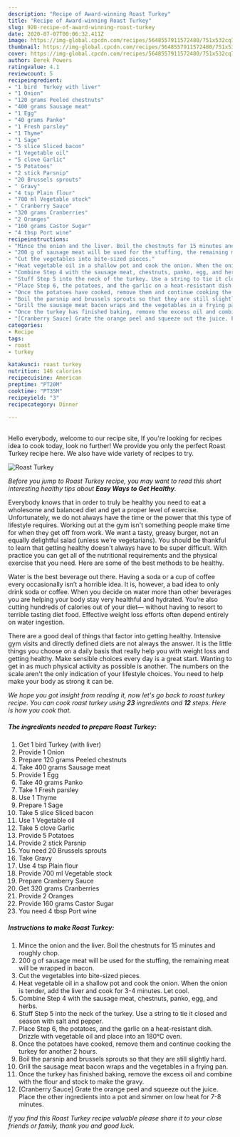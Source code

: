 ```yaml
---
description: "Recipe of Award-winning Roast Turkey"
title: "Recipe of Award-winning Roast Turkey"
slug: 920-recipe-of-award-winning-roast-turkey
date: 2020-07-07T00:06:32.411Z
image: https://img-global.cpcdn.com/recipes/5648557911572480/751x532cq70/roast-turkey-recipe-main-photo.jpg
thumbnail: https://img-global.cpcdn.com/recipes/5648557911572480/751x532cq70/roast-turkey-recipe-main-photo.jpg
cover: https://img-global.cpcdn.com/recipes/5648557911572480/751x532cq70/roast-turkey-recipe-main-photo.jpg
author: Derek Powers
ratingvalue: 4.1
reviewcount: 5
recipeingredient:
- "1 bird  Turkey with liver"
- "1 Onion"
- "120 grams Peeled chestnuts"
- "400 grams Sausage meat"
- "1 Egg"
- "40 grams Panko"
- "1 Fresh parsley"
- "1 Thyme"
- "1 Sage"
- "5 slice Sliced bacon"
- "1 Vegetable oil"
- "5 clove Garlic"
- "5 Potatoes"
- "2 stick Parsnip"
- "20 Brussels sprouts"
- " Gravy"
- "4 tsp Plain flour"
- "700 ml Vegetable stock"
- " Cranberry Sauce"
- "320 grams Cranberries"
- "2 Oranges"
- "160 grams Castor Sugar"
- "4 tbsp Port wine"
recipeinstructions:
- "Mince the onion and the liver. Boil the chestnuts for 15 minutes and roughly chop."
- "200 g of sausage meat will be used for the stuffing, the remaining meat will be wrapped in bacon."
- "Cut the vegetables into bite-sized pieces."
- "Heat vegetable oil in a shallow pot and cook the onion. When the onion is tender, add the liver and cook for 3-4 minutes. Let cool."
- "Combine Step 4 with the sausage meat, chestnuts, panko, egg, and herbs."
- "Stuff Step 5 into the neck of the turkey. Use a string to tie it closed and season with salt and pepper."
- "Place Step 6, the potatoes, and the garlic on a heat-resistant dish. Drizzle with vegetable oil and place into an 180°C oven."
- "Once the potatoes have cooked, remove them and continue cooking the turkey for another 2 hours."
- "Boil the parsnip and brussels sprouts so that they are still slightly hard."
- "Grill the sausage meat bacon wraps and the vegetables in a frying pan."
- "Once the turkey has finished baking, remove the excess oil and combine with the flour and stock to make the gravy."
- "[Cranberry Sauce] Grate the orange peel and squeeze out the juice. Place the other ingredients into a pot and simmer on low heat for 7-8 minutes."
categories:
- Recipe
tags:
- roast
- turkey

katakunci: roast turkey 
nutrition: 146 calories
recipecuisine: American
preptime: "PT20M"
cooktime: "PT35M"
recipeyield: "3"
recipecategory: Dinner

---
```

<br>
Hello everybody, welcome to our recipe site, If you're looking for recipes idea to cook today, look no further! We provide you only the perfect Roast Turkey recipe here. We also have wide variety of recipes to try.
<br>


![Roast Turkey](https://img-global.cpcdn.com/recipes/5648557911572480/751x532cq70/roast-turkey-recipe-main-photo.jpg)

<i>Before you jump to Roast Turkey recipe, you may want to read this short interesting healthy tips about <strong>Easy Ways to Get Healthy</strong>.</i>

Everybody knows that in order to truly be healthy you need to eat a wholesome and balanced diet and get a proper level of exercise. Unfortunately, we do not always have the time or the power that this type of lifestyle requires. Working out at the gym isn't something people make time for when they get off from work. We want a tasty, greasy burger, not an equally delightful salad (unless we’re vegetarians). You should be thankful to learn that getting healthy doesn't always have to be super difficult. With practice you can get all of the nutritional requirements and the physical exercise that you need. Here are some of the best methods to be healthy.

Water is the best beverage out there. Having a soda or a cup of coffee every occasionally isn’t a horrible idea. It is, however, a bad idea to only drink soda or coffee. When you decide on water more than other beverages you are helping your body stay very healthful and hydrated. You’re also cutting hundreds of calories out of your diet— without having to resort to terrible tasting diet food. Effective weight loss efforts often depend entirely on water ingestion.

There are a good deal of things that factor into getting healthy. Intensive gym visits and directly defined diets are not always the answer. It is the little things you choose on a daily basis that really help you with weight loss and getting healthy. Make sensible choices every day is a great start. Wanting to get in as much physical activity as possible is another. The numbers on the scale aren't the only indication of your lifestyle choices. You need to help make your body as strong it can be. 


<i>We hope you got insight from reading it, now let's go back to roast turkey recipe. You can cook roast turkey using <strong>23</strong> ingredients and <strong>12</strong> steps. Here is how you cook that.
</i>

##### The ingredients needed to prepare Roast Turkey:

1. Get 1 bird  Turkey (with liver)
1. Provide 1 Onion
1. Prepare 120 grams Peeled chestnuts
1. Take 400 grams Sausage meat
1. Provide 1 Egg
1. Take 40 grams Panko
1. Take 1 Fresh parsley
1. Use 1 Thyme
1. Prepare 1 Sage
1. Take 5 slice Sliced bacon
1. Use 1 Vegetable oil
1. Take 5 clove Garlic
1. Provide 5 Potatoes
1. Provide 2 stick Parsnip
1. You need 20 Brussels sprouts
1. Take  Gravy
1. Use 4 tsp Plain flour
1. Provide 700 ml Vegetable stock
1. Prepare  Cranberry Sauce
1. Get 320 grams Cranberries
1. Provide 2 Oranges
1. Provide 160 grams Castor Sugar
1. You need 4 tbsp Port wine


##### Instructions to make Roast Turkey:

1. Mince the onion and the liver. Boil the chestnuts for 15 minutes and roughly chop.
1. 200 g of sausage meat will be used for the stuffing, the remaining meat will be wrapped in bacon.
1. Cut the vegetables into bite-sized pieces.
1. Heat vegetable oil in a shallow pot and cook the onion. When the onion is tender, add the liver and cook for 3-4 minutes. Let cool.
1. Combine Step 4 with the sausage meat, chestnuts, panko, egg, and herbs.
1. Stuff Step 5 into the neck of the turkey. Use a string to tie it closed and season with salt and pepper.
1. Place Step 6, the potatoes, and the garlic on a heat-resistant dish. Drizzle with vegetable oil and place into an 180°C oven.
1. Once the potatoes have cooked, remove them and continue cooking the turkey for another 2 hours.
1. Boil the parsnip and brussels sprouts so that they are still slightly hard.
1. Grill the sausage meat bacon wraps and the vegetables in a frying pan.
1. Once the turkey has finished baking, remove the excess oil and combine with the flour and stock to make the gravy.
1. [Cranberry Sauce] Grate the orange peel and squeeze out the juice. Place the other ingredients into a pot and simmer on low heat for 7-8 minutes.


<i>If you find this Roast Turkey recipe valuable please share it to your close friends or family, thank you and good luck.</i>
